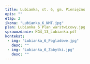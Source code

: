 ```yaml
---
title: Lubianka, st. 6, gm. Pieniężno
opis: ""
etap: 2
ikona: "Lubianka_6_NMT.jpg"
plan: Lubianka_6_Plan_warstwicowy.jpg
sprawozdanie: KG4_13_Lubianka.pdf
kontekst:
 - img: "Lubianka_6_Pogladowe.jpg"
   desc: ""
 - img: "Lubianka_6_Zabytki.jpg"
   desc: ""
---
```

